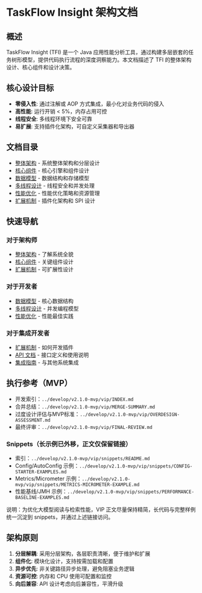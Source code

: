 # TaskFlow Insight 架构文档

## 概述

TaskFlow Insight (TFI) 是一个 Java 应用性能分析工具，通过构建多层嵌套的任务树形模型，提供代码执行流程的深度洞察能力。本文档描述了 TFI 的整体架构设计、核心组件和设计决策。

## 核心设计目标

- **零侵入性**: 通过注解或 AOP 方式集成，最小化对业务代码的侵入
- **高性能**: 运行开销 < 5%，内存占用可控
- **线程安全**: 多线程环境下安全可靠
- **易扩展**: 支持插件化架构，可自定义采集器和导出器

## 文档目录

- [整体架构](./01-overview.md) - 系统整体架构和分层设计
- [核心组件](./02-core-components.md) - 核心引擎和组件设计
- [数据模型](./03-data-model.md) - 数据结构和存储模型
- [多线程设计](./04-threading-model.md) - 线程安全和并发处理
- [性能优化](./05-performance.md) - 性能优化策略和资源管理
- [扩展机制](./06-extensibility.md) - 插件化架构和 SPI 设计

## 快速导航

### 对于架构师
- [整体架构](./01-overview.md) - 了解系统全貌
- [核心组件](./02-core-components.md) - 关键组件设计
- [扩展机制](./06-extensibility.md) - 可扩展性设计

### 对于开发者
- [数据模型](./03-data-model.md) - 核心数据结构
- [多线程设计](./04-threading-model.md) - 并发编程模型
- [性能优化](./05-performance.md) - 性能最佳实践

### 对于集成开发者
- [扩展机制](./06-extensibility.md) - 如何开发插件
- [API 文档](../api/) - 接口定义和使用说明
- [集成指南](../integration/) - 与其他系统集成

## 执行参考（MVP）
- 开发索引：`../develop/v2.1.0-mvp/vip/INDEX.md`
- 合并总结：`../develop/v2.1.0-mvp/vip/MERGE-SUMMARY.md`
- 过度设计评估与MVP标准：`../develop/v2.1.0-mvp/vip/OVERDESIGN-ASSESSMENT.md`
- 最终评审：`../develop/v2.1.0-mvp/vip/FINAL-REVIEW.md`

### Snippets（长示例已外移，正文仅保留链接）
- 索引：`../develop/v2.1.0-mvp/vip/snippets/README.md`
- Config/AutoConfig 示例：`../develop/v2.1.0-mvp/vip/snippets/CONFIG-STARTER-EXAMPLES.md`
- Metrics/Micrometer 示例：`../develop/v2.1.0-mvp/vip/snippets/METRICS-MICROMETER-EXAMPLE.md`
- 性能基线/JMH 示例：`../develop/v2.1.0-mvp/vip/snippets/PERFORMANCE-BASELINE-EXAMPLES.md`

说明：为优化大模型阅读与检索性能，VIP 正文尽量保持精简，长代码与完整样例统一沉淀到 snippets，并通过上述链接访问。

## 架构原则

1. **分层解耦**: 采用分层架构，各层职责清晰，便于维护和扩展
2. **组件化**: 模块化设计，支持按需加载和配置
3. **异步优先**: 非关键路径异步处理，避免阻塞业务逻辑
4. **资源可控**: 内存和 CPU 使用可配置和监控
5. **向后兼容**: API 设计考虑向后兼容性，平滑升级
